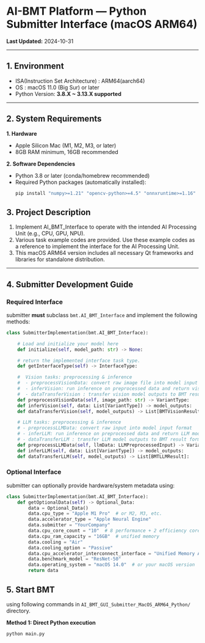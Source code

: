 # AI-BMT Platform — Python Submitter Interface (macOS ARM64)

**Last Updated:** 2024-10-31

---

## 1. Environment

- ISA(Instruction Set Architecture) : ARM64(aarch64)
- OS : macOS 11.0 (Big Sur) or later
- Python Version: **3.8.X ~ 3.13.X supported**

---

## 2. System Requirements

**1. Hardware**

- Apple Silicon Mac (M1, M2, M3, or later)
- 8GB RAM minimum, 16GB recommended

**2. Software Dependencies**

- Python 3.8 or later (conda/homebrew recommended)
- Required Python packages (automatically installed):
  ```bash
  pip install "numpy>=1.21" "opencv-python>=4.5" "onnxruntime>=1.16"
  ```

## 3. Project Description

1. Implement AI_BMT_Interface to operate with the intended AI Processing Unit (e.g., CPU, GPU, NPU).
2. Various task example codes are provided. Use these example codes as a reference to implement the interface for the AI Processing Unit.
3. This macOS ARM64 version includes all necessary Qt frameworks and libraries for standalone distribution.

---

## 4. Submitter Development Guide

### Required Interface

submitter **must** subclass `bmt.AI_BMT_Interface` and implement the following methods:

```python
class SubmitterImplementation(bmt.AI_BMT_Interface):

    # Load and initialize your model here
    def initialize(self, model_path: str) -> None:

    # return the implemented interface task type.
    def getInterfaceType(self) -> InterfaceType:

    #  Vision tasks: preprocessing & inference
    #  - preprocessVisionData: convert raw image file into model input format
    #  - inferVision: run inference on preprocessed data and return vision model outputs
    #  - dataTransferVision : transfer vision model outputs to BMT result format
    def preprocessVisionData(self, image_path: str) -> VariantType:
    def inferVision(self, data: List[VariantType]) -> model_outputs:
    def dataTransferVision(self, model_outputs) -> List[BMTVisionResult]:

    # LLM tasks: preprocessing & inference
    # - preprocessLLMData: convert raw input into model input format
    # - inferLLM: run inference on preprocessed data and return LLM model outputs
    # - dataTransferLLM : transfer LLM model outputs to BMT result format
    def preprocessLLMData(self, llmData: LLMPreprocessedInput) -> VariantType:
    def inferLLM(self, data: List[VariantType]) -> model_outputs:
    def dataTransferLLM(self, model_outputs) -> List[BMTLLMResult]:

```

### Optional Interface

submitter can optionally provide hardware/system metadata using:

```python
class SubmitterImplementation(bmt.AI_BMT_Interface):
    def getOptionalData(self) -> Optional_Data:
        data = Optional_Data()
        data.cpu_type = "Apple M1 Pro"  # or M2, M3, etc.
        data.accelerator_type = "Apple Neural Engine"
        data.submitter = "YourCompany"
        data.cpu_core_count = "10"  # 8 performance + 2 efficiency cores
        data.cpu_ram_capacity = "16GB"  # unified memory
        data.cooling = "Air"
        data.cooling_option = "Passive"
        data.cpu_accelerator_interconnect_interface = "Unified Memory Architecture"
        data.benchmark_model = "ResNet-50"
        data.operating_system = "macOS 14.0"  # or your macOS version
        return data
```

## 5. Start BMT

using following commands in `AI_BMT_GUI_Submitter_MacOS_ARM64_Python/` directory.

**Method 1: Direct Python execution**

```bash
python main.py
```
